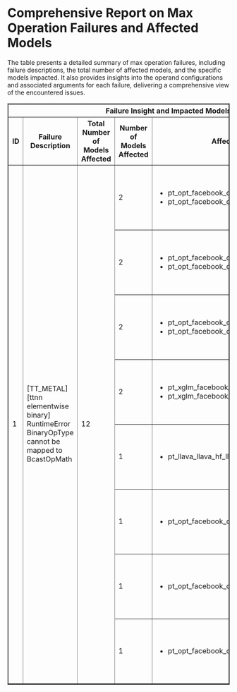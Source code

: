 <h1>Comprehensive Report on Max Operation Failures and Affected Models</h1>
<p>The table presents a detailed summary of max operation failures, including failure descriptions, the total number of affected models, and the specific models impacted. It also provides insights into the operand configurations and associated arguments for each failure, delivering a comprehensive view of the encountered issues.</p>
<table border="2">
	<thead>
		<tr style="text-align: center;">
			<th colspan="5">Failure Insight and Impacted Models</th>
			<th colspan="2">Max Operation Details</th>
		</tr>
		<tr style="text-align: center;">
			<th>ID</th>
			<th>Failure Description</th>
			<th>Total Number of Models Affected</th>
			<th>Number of Models Affected</th>
			<th>Affected Models</th>
			<th>Operands</th>
			<th>Arguments</th>
		</tr>
	</thead>
	<tbody>
		<tr>
			<td rowspan="8">1</td>
			<td rowspan="8">[TT_METAL][ttnn elementwise binary] RuntimeError BinaryOpType cannot be mapped to BcastOpMath</td>
			<td rowspan="8">12</td>
			<td>2</td>
			<td><ul><li>pt_opt_facebook_opt_350m_seq_cls_hf</li><li>pt_opt_facebook_opt_350m_qa_hf</li></ul></td>
			<td>Operand(type=Activation, shape=(1, 16, 32, 32), dtype=float32)<br><div align='center'>X</div>Operand(type=Constant, name=const_110, dtype=float32)</td>
			<td></td>
		</tr>
		<tr>
			<td>2</td>
			<td><ul><li>pt_opt_facebook_opt_1_3b_qa_hf</li><li>pt_opt_facebook_opt_1_3b_seq_cls_hf</li></ul></td>
			<td>Operand(type=Activation, shape=(1, 32, 32, 32), dtype=float32)<br><div align='center'>X</div>Operand(type=Constant, name=const_110, dtype=float32)</td>
			<td></td>
		</tr>
		<tr>
			<td>2</td>
			<td><ul><li>pt_opt_facebook_opt_125m_qa_hf</li><li>pt_opt_facebook_opt_125m_seq_cls_hf</li></ul></td>
			<td>Operand(type=Activation, shape=(1, 12, 32, 32), dtype=float32)<br><div align='center'>X</div>Operand(type=Constant, name=const_110, dtype=float32)</td>
			<td></td>
		</tr>
		<tr>
			<td>2</td>
			<td><ul><li>pt_xglm_facebook_xglm_564m_clm_hf</li><li>pt_xglm_facebook_xglm_1_7b_clm_hf</li></ul></td>
			<td>Operand(type=Activation, shape=(1, 16, 256, 256), dtype=float32)<br><div align='center'>X</div>Operand(type=Constant, name=const_100, dtype=float32)</td>
			<td></td>
		</tr>
		<tr>
			<td>1</td>
			<td><ul><li>pt_llava_llava_hf_llava_1_5_7b_hf_cond_gen_hf</li></ul></td>
			<td>Operand(type=Activation, shape=(2441216,), dtype=int32)<br><div align='center'>X</div>Operand(type=Constant, name=const_480, dtype=int32)</td>
			<td></td>
		</tr>
		<tr>
			<td>1</td>
			<td><ul><li>pt_opt_facebook_opt_350m_clm_hf</li></ul></td>
			<td>Operand(type=Activation, shape=(1, 16, 256, 256), dtype=float32)<br><div align='center'>X</div>Operand(type=Constant, name=const_110, dtype=float32)</td>
			<td></td>
		</tr>
		<tr>
			<td>1</td>
			<td><ul><li>pt_opt_facebook_opt_1_3b_clm_hf</li></ul></td>
			<td>Operand(type=Activation, shape=(1, 32, 256, 256), dtype=float32)<br><div align='center'>X</div>Operand(type=Constant, name=const_110, dtype=float32)</td>
			<td></td>
		</tr>
		<tr>
			<td>1</td>
			<td><ul><li>pt_opt_facebook_opt_125m_clm_hf</li></ul></td>
			<td>Operand(type=Activation, shape=(1, 12, 256, 256), dtype=float32)<br><div align='center'>X</div>Operand(type=Constant, name=const_110, dtype=float32)</td>
			<td></td>
		</tr>
	</tbody>
</table>
